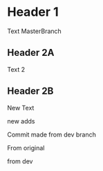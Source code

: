 # Header 1

Text
MasterBranch
## Header 2A

Text 2

## Header 2B

New Text


new adds

Commit made from dev branch


From original

from dev
